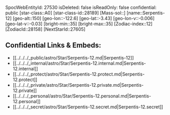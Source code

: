 ﻿---
location: [-3.43,-122.6,150]
type: Station
tags:
- astro/Star

---
SpocWebEntityId: 27530
isDeleted: false
isReadOnly: false
confidential: public
[star-class::A0]
[star-class-id::28189]
[Mass-sol::]
[name::Serpentis-12]
[geo-alt::150]
[geo-lon::-122.6]
[geo-lat::-3.43]
[geo-lon-v::-0.006]
[geo-lat-v::-0.03]
[bright-min::35]
[bright-max::35]
[Zodiac-index::12]
[ZodiacId::28158]
[NextStarId::27605]



## Confidential Links & Embeds: 
- [[../../../_public/astro/Star/Serpentis-12.md|Serpentis-12]] 
- [[../../../_internal/astro/Star/Serpentis-12.internal.md|Serpentis-12.internal]] 
- [[../../../_protect/astro/Star/Serpentis-12.protect.md|Serpentis-12.protect]] 
- [[../../../_private/astro/Star/Serpentis-12.private.md|Serpentis-12.private]] 
- [[../../../_personal/astro/Star/Serpentis-12.personal.md|Serpentis-12.personal]] 
- [[../../../_secret/astro/Star/Serpentis-12.secret.md|Serpentis-12.secret]] 
